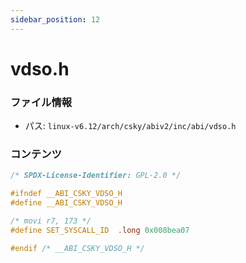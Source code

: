 ```yaml
---
sidebar_position: 12
---
```

# vdso.h

### ファイル情報

- パス: `linux-v6.12/arch/csky/abiv2/inc/abi/vdso.h`

### コンテンツ

```h
/* SPDX-License-Identifier: GPL-2.0 */

#ifndef __ABI_CSKY_VDSO_H
#define __ABI_CSKY_VDSO_H

/* movi r7, 173 */
#define SET_SYSCALL_ID	.long 0x008bea07

#endif /* __ABI_CSKY_VDSO_H */

```
